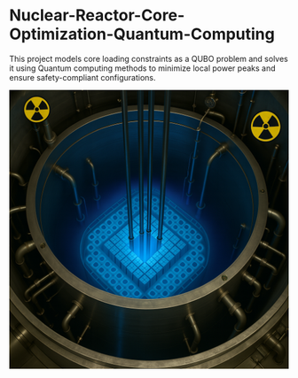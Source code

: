 # Nuclear-Reactor-Core-Optimization-Quantum-Computing
This project models core loading constraints as a QUBO problem and solves it using Quantum computing methods to minimize local power peaks and ensure safety-compliant configurations.

<div style="text-align: center;">
  <img src="Image2.png" alt="Security Prediction Illustration" width="600"/>
</div>
